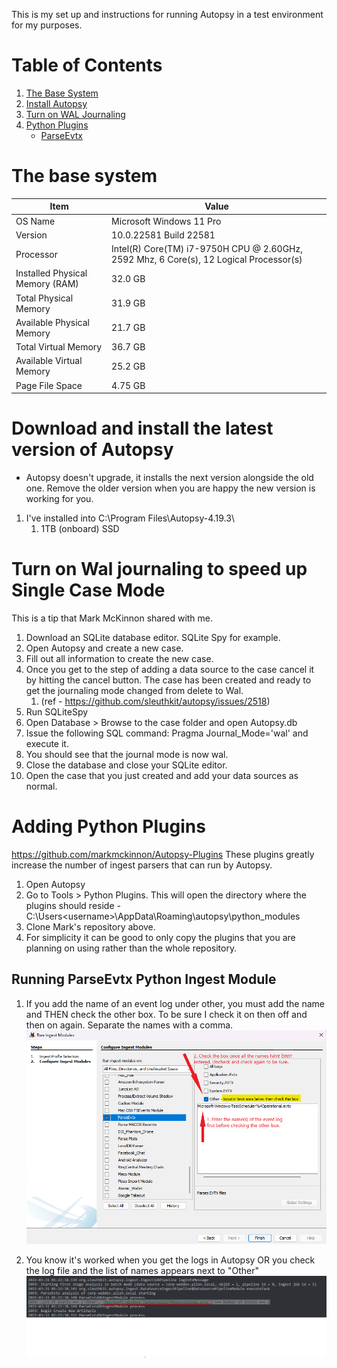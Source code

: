 This is my set up and instructions for running Autopsy in a test environment for my purposes.

# Table of Contents
1. [The Base System](#TheBaseSystem)
2. [Install Autopsy](#InstallAutopsy)
3. [Turn on WAL Journaling](#WalJournaling)
4. [Python Plugins](#PythonPlugins)
   * [ParseEvtx](#Parse_Evtx)

# The base system <a name ="TheBaseSystem"></a>
| Item                            | Value                                                                                  |
| ------------------------------- | -------------------------------------------------------------------------------------- |
| OS Name                         | Microsoft Windows 11 Pro                                                               |
| Version                         | 10.0.22581 Build 22581                                                                 |
| Processor                       | Intel(R) Core(TM) i7-9750H CPU @ 2.60GHz, 2592 Mhz, 6 Core(s), 12 Logical Processor(s) |
| Installed Physical Memory (RAM) | 32.0 GB                                                                                |
| Total Physical Memory           | 31.9 GB                                                                                |
| Available Physical Memory       | 21.7 GB                                                                                |
| Total Virtual Memory            | 36.7 GB                                                                                |
| Available Virtual Memory        | 25.2 GB                                                                                |
| Page File Space                 | 4.75 GB                                                                                |

# Download and install the latest version of Autopsy <a name ="InstallAutopsy"></a>
* Autopsy doesn't upgrade, it installs the next version alongside the old one. Remove the older version when you are happy the new version is working for you.

1. I've installed into C:\Program Files\Autopsy-4.19.3\
   1.  1TB (onboard) SSD

# Turn on Wal journaling to speed up Single Case Mode <a name ="WalJournaling"></a>
This is a tip that Mark McKinnon shared with me.
1. Download an SQLite database editor. SQLite Spy for example.
2. Open Autopsy and create a new case.
3. Fill out all information to create the new case.
4. Once you get to the step of adding a data source to the case cancel it by hitting the cancel button.  The case has been created and ready to get the journaling mode changed from delete to Wal. 
   1. (ref - https://github.com/sleuthkit/autopsy/issues/2518)
5. Run SQLiteSpy
6. Open Database > Browse to the case folder and open Autopsy.db
7. Issue the following SQL command: Pragma Journal_Mode='wal' and execute it.  
8. You should see that the journal mode is now wal.
9. Close the database and close your SQLite editor.
10. Open the case that you just created and add your data sources as normal.

# Adding Python Plugins <a name ="PythonPlugins"></a>
https://github.com/markmckinnon/Autopsy-Plugins
These plugins greatly increase the number of ingest parsers that can run by Autopsy.
1. Open Autopsy
2. Go to Tools > Python Plugins. This will open the directory where the plugins should reside - C:\Users\<username>\AppData\Roaming\autopsy\python_modules
3. Clone Mark's repository above.
4. For simplicity it can be good to only copy the plugins that you are planning on using rather than the whole repository.

## Running ParseEvtx Python Ingest Module <a name ="Parse_Evtx"></a>
1. If you add the name of an event log under other, you must add the name and THEN check the other box. To be sure I check it on then off and then on again. Separate the names with a comma. 
![](Assets/Autopsy_parse_evtx_other.png)

2. You know it's worked when you get the logs in Autopsy OR you check the log file and the list of names appears next to "Other"
   ![](Assets/2022-04-01-05-08-51.png)

